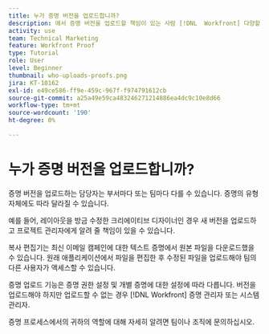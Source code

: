 ```yaml
---
title: 누가 증명 버전을 업로드합니까?
description: 에서 증명 버전을 업로드할 책임이 있는 사람 [!DNL  Workfront] 다양할 수 있습니다. 일반적인 사용 사례에서 조직의 이상적인 설정을 식별하는 방법을 알아봅니다.
activity: use
team: Technical Marketing
feature: Workfront Proof
type: Tutorial
role: User
level: Beginner
thumbnail: who-uploads-proofs.png
jira: KT-10162
exl-id: e49ce586-ff9e-459c-967f-f974791612cb
source-git-commit: a25a49e59ca483246271214886ea4dc9c10e8d66
workflow-type: tm+mt
source-wordcount: '190'
ht-degree: 0%

---
```


# 누가 증명 버전을 업로드합니까?

증명 버전을 업로드하는 담당자는 부서마다 또는 팀마다 다를 수 있습니다. 증명의 유형 자체에도 따라 달라질 수 있습니다.

예를 들어, 레이아웃을 방금 수정한 크리에이티브 디자이너인 경우 새 버전을 업로드하고 프로젝트 관리자에게 알려 줄 책임이 있을 수 있습니다.

복사 편집기는 최신 이메일 캠페인에 대한 텍스트 증명에서 원본 파일을 다운로드했을 수 있습니다. 원래 애플리케이션에서 파일을 편집한 후 수정된 파일을 업로드해야 팀의 다른 사용자가 액세스할 수 있습니다.

증명 업로드 기능은 증명 권한 설정 및 개별 증명에 대한 설정에 따라 다릅니다. 버전을 업로드해야 하지만 업로드할 수 없는 경우 [!DNL Workfront] 증명 관리자 또는 시스템 관리자.

증명 프로세스에서의 귀하의 역할에 대해 자세히 알려면 팀이나 조직에 문의하십시오.
